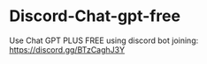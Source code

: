 # Discord-Chat-gpt-free
Use Chat GPT PLUS FREE using discord bot joining: https://discord.gg/BTzCaghJ3Y







                                                                                                                                                                           